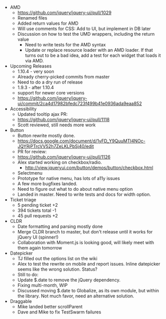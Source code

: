 * AMD
  * https://github.com/jquery/jquery-ui/pull/1029
  * Renamed files
  * Added return values for AMD
  * Will use comments for CSS: Add to UI, but implement in DB later
  * Discussion on how to test the UMD wrappers, including the return value
    * Need to write tests for the AMD syntax
    * Update or replace resource loader with an AMD loader. If that turns out to be a bad idea, add a test for each widget that loads it via AMD.
* Upcoming Releases
  * 1.10.4 - very soon
  * Already cherry-picked commits from master
  * Need to do a dry run of release
  * 1.9.3 - after 1.10.4
  * support for newer core versions
  * https://github.com/jquery/jquery-ui/commit/2ca4d17982bfedc723f499b41e0936ada9eaa852
* Accessibility
  * Updated tooltip ajax PR:
  * https://github.com/jquery/jquery-ui/pull/1118
  * Scott reviewed, still needs more work
* Button
  * Button rewrite mostly done.
  * https://docs.google.com/document/d/1yFD_Y9QuuMTI4NOc-JQYRjPTrcVV52h7ZeLKLPbSj40/edit
  * PR for review:
  * https://github.com/jquery/jquery-ui/pull/1126
  * Alex started working on checkbox/radio.
    * http://view.jqueryui.com/button/demos/button/checkbox.html
  * Selectmenu
  * Prototype for native menu, has lots of a11y issues
  * A few more bugfixes landed.
  * Need to figure out what to do about native menu option
  * Landed in master. Need to write tests and docs for width option.
* Ticket triage
  * 5 pending ticket +2
  * 394 tickets total -1
  * 45 pull requests +2
* CLDR
  * Date formatting and parsing mostly done
  * Merge CLDR branch to master, but don't release until it works for jQuery UI (spinner!)
  * Collaboration with Moment.js is looking good, will likely meet with them again tomorrow
* Datepicker
  * TJ filled out the options list on the wiki
  * Alex to test the rewrite on mobile and report issues. Inline datepicker seems like the wrong solution.  Status?
  * Still to do:
  * Update $.date to remove the jQuery dependency.
  * Fixing multi-month, WIP
  * Discussed moving $.date to Globalize, as its own module, but within the library. Not much favor, need an alternative solution.
* Draggable
  * Mike landed better scrollParent
  * Dave and Mike to fix TestSwarm failures

